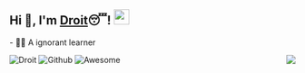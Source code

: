 
<h2>  Hi 👋, I'm <a href="https://right202209.github.io" target="_blank">Droit</a>😴! <img src="https://user-images.githubusercontent.com/5679180/79618120-0daffb80-80be-11ea-819e-d2b0fa904d07.gif" width="27px"></h2>
<p>- 👨‍🎓 A ignorant learner </p>

<img align="right" src="https://github-readme-stats.vercel.app/api?username=Right202209&show_icons=true&hide_border=true&icon_color=586069&title_color=a0a9af">

![Droit](https://img.shields.io/badge/Droit-green)
![Github](https://img.shields.io/badge/Github-Droit?style=social&logo=github)
![Awesome](https://cdn.rawgit.com/sindresorhus/awesome/d7305f38d29fed78fa85652e3a63e154dd8e8829/media/badge.svg)
